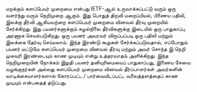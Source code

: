 



மறக்கும் களப்பெயர் முறைமை என்பது IETF-ஆல் உருவாக்கப்பட்டு வரும் ஒரு வளர்ந்து வரும் நெறிமுறை ஆகும். இது பொதுத் திறவி மறைப்பியல், பிணைய பதிலி, இலக்கு தீர்வி ஆகியவற்றை களப்பெயர் முறைமை வினவல் தீர்வு முறையில் சேர்க்கிறது. இது பயனர்களுக்கும் சுழல்நிலை தீர்விகளுக்கு இடையில் ஒரு பாதுகாப்பு அரணாக செயல்படுகிறது. ஒரு பயனர் அவரவர் விருப்பப்படி ஒரு பதிலி மற்றும் இலக்கை தேர்வு செய்யலாம். இந்த இரண்டு கூறுகள் சேர்க்கப்படுவதால், எப்போதும் பயனர் மட்டுமே களப்பெயர் முறைமை வினவல் தீர்வு மற்றும் அவர் சொந்த இ.நெறி முகவரி இரண்டையும் காண முடியும் என்று உத்தரவாதம் அளிக்கிறது. இந்த நெறிமுறையின் நோக்கம் இறுதி பயனர் தனியுரிமையைப் பாதுகாப்பது, இணைய சேவை வழங்குநர்கள் அல்லது களப்பெயர் முறைமை வினவல் தீர்ப்பாளர்கள் அவர்களின் வாடிக்கையாளர்களால் கோரப்பட்ட / பார்வையிடப்பட்ட வலைத்தளத்தைப் காண முடியும் என்பதைத் தடுப்பது.


